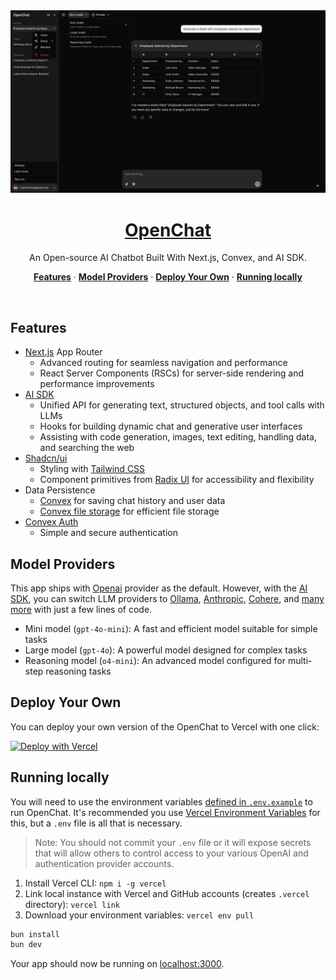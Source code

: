 <a href="https://openchat-beta.vercel.app">
  <img alt="An Open-source AI Chatbot Built With Next.js." src="./public/preview/openchat.png">
  <h1 align="center">OpenChat</h1>
</a>

<p align="center">
  An Open-source AI Chatbot Built With Next.js, Convex, and AI SDK.
</p>

<p align="center">
  <a href="#features"><strong>Features</strong></a> ·
  <a href="#model-providers"><strong>Model Providers</strong></a> ·
  <a href="#deploy-your-own"><strong>Deploy Your Own</strong></a> ·
  <a href="#running-locally"><strong>Running locally</strong></a>
</p>
<br/>

## Features

- [Next.js](https://nextjs.org) App Router
  - Advanced routing for seamless navigation and performance
  - React Server Components (RSCs) for server-side rendering and performance improvements
- [AI SDK](https://sdk.vercel.ai/docs)
  - Unified API for generating text, structured objects, and tool calls with LLMs
  - Hooks for building dynamic chat and generative user interfaces
  - Assisting with code generation, images, text editing, handling data, and searching the web
- [Shadcn/ui](https://ui.shadcn.com)
  - Styling with [Tailwind CSS](https://tailwindcss.com)
  - Component primitives from [Radix UI](https://radix-ui.com) for accessibility and flexibility
- Data Persistence
  - [Convex](https://www.convex.dev/) for saving chat history and user data
  - [Convex file storage](https://docs.convex.dev/file-storage) for efficient file storage
- [Convex Auth](https://labs.convex.dev/auth)
  - Simple and secure authentication

## Model Providers

This app ships with [Openai](https://openai.com/) provider as the default. However, with the [AI SDK](https://sdk.vercel.ai/docs), you can switch LLM providers to [Ollama](https://ollama.com), [Anthropic](https://anthropic.com), [Cohere](https://cohere.com/), and [many more](https://sdk.vercel.ai/providers/ai-sdk-providers) with just a few lines of code.

- Mini model (`gpt-4o-mini`): A fast and efficient model suitable for simple tasks
- Large model (`gpt-4o`): A powerful model designed for complex tasks
- Reasoning model (`o4-mini`): An advanced model configured for multi-step reasoning tasks

## Deploy Your Own

You can deploy your own version of the OpenChat to Vercel with one click:

[![Deploy with Vercel](https://vercel.com/button)](https://vercel.com/new/clone?repository-url=https%3A%2F%2Fgithub.com%2Fmuradpm%2Fopenchat&env=CONVEX_DEPLOY_KEY,OPENAI_API_KEY&envDescription=Learn%20more%20about%20how%20to%20get%20the%20API%20Keys%20for%20the%20application&envLink=https%3A%2F%2Fgithub.com%2Fmuradpm%2Fopenchat%2Fblob%2Fmain%2F.env.example&demo-title=OpenChat&demo-description=An%20open-source%20AI%20chatbot%20built%20with%20Next.js%2015%2C%20Convex%2C%20and%20AI%20SDK.&demo-url=https%3A%2F%2Fopenchat-beta.vercel.app)

## Running locally

You will need to use the environment variables [defined in `.env.example`](.env.example) to run OpenChat. It's recommended you use [Vercel Environment Variables](https://vercel.com/docs/projects/environment-variables) for this, but a `.env` file is all that is necessary.

> Note: You should not commit your `.env` file or it will expose secrets that will allow others to control access to your various OpenAI and authentication provider accounts.

1. Install Vercel CLI: `npm i -g vercel`
2. Link local instance with Vercel and GitHub accounts (creates `.vercel` directory): `vercel link`
3. Download your environment variables: `vercel env pull`

```bash
bun install
bun dev
```

Your app should now be running on [localhost:3000](http://localhost:3000/).
